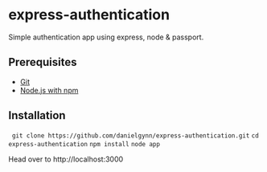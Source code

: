 # express-authentication

Simple authentication app using express, node & passport.

## Prerequisites 

* [Git](http://git-scm.com/)
* [Node.js with npm](https://nodejs.org/en/)

## Installation

` git clone https://github.com/danielgynn/express-authentication.git`
`cd express-authentication`
`npm install`
`node app`

Head over to http://localhost:3000
